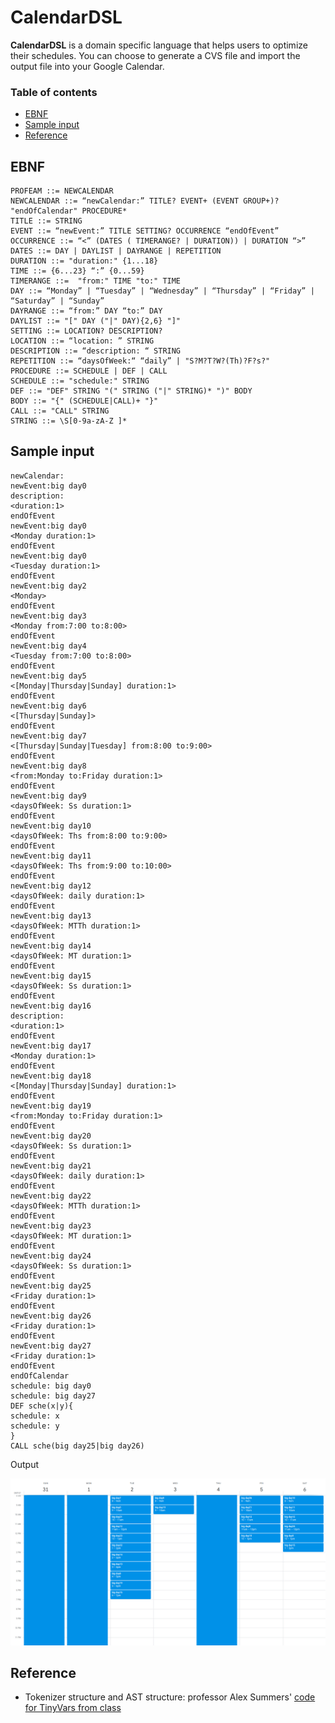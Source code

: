 # CalendarDSL

**CalendarDSL** is a domain specific language that helps users to optimize their schedules. You can choose to generate a CVS file and import the output file into your Google Calendar. 

### Table of contents

- [EBNF](#ebnf)
- [Sample input](#sample-input)
- [Reference](#reference)

## EBNF
```
PROFEAM ::= NEWCALENDAR
NEWCALENDAR ::= “newCalendar:” TITLE? EVENT+ (EVENT GROUP+)? "endOfCalendar" PROCEDURE*
TITLE ::= STRING
EVENT ::= “newEvent:” TITLE SETTING? OCCURRENCE “endOfEvent”
OCCURRENCE ::= “<” (DATES ( TIMERANGE? | DURATION)) | DURATION “>”
DATES ::= DAY | DAYLIST | DAYRANGE | REPETITION
DURATION ::= "duration:" {1...18}
TIME ::= {6...23} “:” {0...59}
TIMERANGE ::=  "from:" TIME "to:" TIME
DAY ::= “Monday” | “Tuesday” | “Wednesday” | “Thursday” | “Friday” | “Saturday” | “Sunday”
DAYRANGE ::= “from:” DAY “to:” DAY
DAYLIST ::= "[" DAY ("|" DAY){2,6} "]"
SETTING ::= LOCATION? DESCRIPTION?
LOCATION ::= “location: ” STRING
DESCRIPTION ::= “description: “ STRING
REPETITION ::= “daysOfWeek:“ “daily” | "S?M?T?W?(Th)?F?s?"
PROCEDURE ::= SCHEDULE | DEF | CALL
SCHEDULE ::= "schedule:" STRING
DEF ::= "DEF" STRING "(" STRING ("|" STRING)* ")" BODY
BODY ::= "{" (SCHEDULE|CALL)+ "}"
CALL ::= "CALL" STRING
STRING ::= \S[0-9a-zA-Z ]*
```
## Sample input

```$xslt
newCalendar:
newEvent:big day0
description:
<duration:1>
endOfEvent
newEvent:big day0
<Monday duration:1>
endOfEvent
newEvent:big day0
<Tuesday duration:1>
endOfEvent
newEvent:big day2
<Monday>
endOfEvent
newEvent:big day3
<Monday from:7:00 to:8:00>
endOfEvent
newEvent:big day4
<Tuesday from:7:00 to:8:00>
endOfEvent
newEvent:big day5
<[Monday|Thursday|Sunday] duration:1>
endOfEvent
newEvent:big day6
<[Thursday|Sunday]>
endOfEvent
newEvent:big day7
<[Thursday|Sunday|Tuesday] from:8:00 to:9:00>
endOfEvent
newEvent:big day8
<from:Monday to:Friday duration:1>
endOfEvent
newEvent:big day9
<daysOfWeek: Ss duration:1>
endOfEvent
newEvent:big day10
<daysOfWeek: Ths from:8:00 to:9:00>
endOfEvent
newEvent:big day11
<daysOfWeek: Ths from:9:00 to:10:00>
endOfEvent
newEvent:big day12
<daysOfWeek: daily duration:1>
endOfEvent
newEvent:big day13
<daysOfWeek: MTTh duration:1>
endOfEvent
newEvent:big day14
<daysOfWeek: MT duration:1>
endOfEvent
newEvent:big day15
<daysOfWeek: Ss duration:1>
endOfEvent
newEvent:big day16
description:
<duration:1>
endOfEvent
newEvent:big day17
<Monday duration:1>
endOfEvent
newEvent:big day18
<[Monday|Thursday|Sunday] duration:1>
endOfEvent
newEvent:big day19
<from:Monday to:Friday duration:1>
endOfEvent
newEvent:big day20
<daysOfWeek: Ss duration:1>
endOfEvent
newEvent:big day21
<daysOfWeek: daily duration:1>
endOfEvent
newEvent:big day22
<daysOfWeek: MTTh duration:1>
endOfEvent
newEvent:big day23
<daysOfWeek: MT duration:1>
endOfEvent
newEvent:big day24
<daysOfWeek: Ss duration:1>
endOfEvent
newEvent:big day25
<Friday duration:1>
endOfEvent
newEvent:big day26
<Friday duration:1>
endOfEvent
newEvent:big day27
<Friday duration:1>
endOfEvent
endOfCalendar
schedule: big day0
schedule: big day27
DEF sche(x|y){
schedule: x
schedule: y
}
CALL sche(big day25|big day26)

```
Output

![alt text][logo]

[logo]: /img/sample.png "Sample output"

## Reference
- Tokenizer structure and AST structure: professor Alex Summers' [code for TinyVars from class](http://www.students.cs.ubc.ca/~cs-410/repos/tinyVars-complete.zip)


